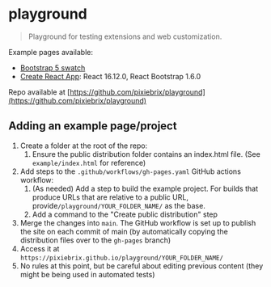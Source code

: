 # playground

> Playground for testing extensions and web customization.

Example pages available: 
* [Bootstrap 5 swatch](https://pixiebrix.github.io/playground/example/)
* [Create React App](https://pixiebrix.github.io/playground/react-example/): React 16.12.0, React Bootstrap 1.6.0

Repo available at [https://github.com/pixiebrix/playground](https://github.com/pixiebrix/playground)

## Adding an example page/project

1. Create a folder at the root of the repo:
   1. Ensure the public distribution folder contains an index.html file. (See `example/index.html` for reference) 
2. Add steps to the `.github/workflows/gh-pages.yaml` GitHub actions workflow:
   1. (As needed) Add a step to build the example project. For builds that produce URLs that are relative to a public URL, provide`/playground/YOUR_FOLDER_NAME/` as the base.
   2. Add a command to the "Create public distribution" step
3. Merge the changes into `main`. The GitHub workflow is set up to publish the site on each commit of main (by automatically copying the distribution files over to the `gh-pages` branch)
4. Access it at `https://pixiebrix.github.io/playground/YOUR_FOLDER_NAME/`
5. No rules at this point, but be careful about editing previous content (they might be being used in automated tests)
